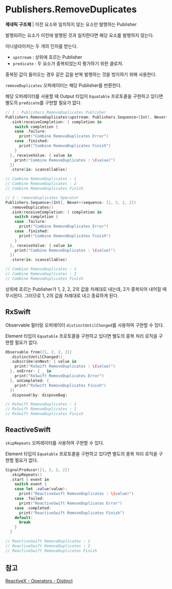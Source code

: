 # Publishers.RemoveDuplicates

**제네릭 구조체** | 이전 요소와 일치하지 않는 요소만 발행하는 Publisher

발행되려는 요소가 이전에 발행된 것과 일치한다면 해당 요소를 발행하지 않는다.

이니셜라이저는 두 개의 인자를 받는다.

- `upstream` : 상위에 흐르는 Publisher
- `predicate` : 두 요소가 중복되었는지 평가하기 위한 클로저. 

중복된 값이 들어오는 경우 같은 값을 반복 발행하는 것을 방지하기 위해 사용한다.

`removeDuplicates` 오퍼레이터는 해당 Publisher를 반환한다. 

해당 오퍼레이터를 사용할 때 Output 타입이 `Equatable` 프로토콜을 구현하고 있다면 별도의 `predicate`를 구현할 필요가 없다.

```swift
// 1 : Publishers.RemoveDuplicates Publisher
Publishers.RemoveDuplicates(upstream: Publishers.Sequence<[Int], Never>(sequence: [1, 2, 2, 2])) { $0 == $1 }
  .sink(receiveCompletion: { completion in
    switch completion {
    case .failure:
      print("Combine RemoveDuplicates Error")
    case .finished:
      print("Combine RemoveDuplicates Finish")
    }
  }, receiveValue: { value in
    print("Combine RemoveDuplicates : \(value)")
  })
  .store(in: &cancellables)

// Combine RemoveDuplicates : 1
// Combine RemoveDuplicates : 2
// Combine RemoveDuplicates Finish

// 2 : removeDuplicates Operator
Publishers.Sequence<[Int], Never>(sequence: [1, 2, 2, 2])
  .removeDuplicates()
  .sink(receiveCompletion: { completion in
    switch completion {
    case .failure:
      print("Combine RemoveDuplicates Error")
    case .finished:
      print("Combine RemoveDuplicates Finish")
    }
  }, receiveValue: { value in
    print("Combine RemoveDuplicates : \(value)")
  })
  .store(in: &cancellables)

// Combine RemoveDuplicates : 1
// Combine RemoveDuplicates : 2
// Combine RemoveDuplicates Finish
```

상위에 흐르는 Publisher가 1, 2, 2, 2의 값을 차례대로 내는데, 2가 중복되어 내어질 때 무시된다. 그러므로 1, 2의 값을 차례대로 내고 종료하게 된다.

## RxSwift

Observable 필터링 오퍼레이터 `distinctUntilChanged`를 사용하여 구현할 수 있다.

Element 타입이 `Equatable` 프로토콜을 구현하고 있다면 별도의 중복 처리 로직을 구현할 필요가 없다.

```swift
Observable.from([1, 2, 2, 2])
  .distinctUntilChanged()
  .subscribe(onNext: { value in
    print("RxSwift RemoveDuplicates : \(value)")
  }, onError: { _ in
    print("RxSwift RemoveDuplicates Error")
  }, onCompleted: {
    print("RxSwift RemoveDuplicates Finish")
  })
  .disposed(by: disposeBag)

// RxSwift RemoveDuplicates : 1
// RxSwift RemoveDuplicates : 2
// RxSwift RemoveDuplicates Finish
```

## ReactiveSwift

`skipRepeats` 오퍼레이터를 사용하여 구현할 수 있다.

Element 타입이 `Equatable` 프로토콜을 구현하고 있다면 별도의 중복 처리 로직을 구현할 필요가 없다.

```swift
SignalProducer([1, 2, 2, 2])
  .skipRepeats()
  .start { event in
    switch event {
    case let .value(value):
      print("ReactiveSwift RemoveDuplicates : \(value)")
    case .failed:
      print("ReactiveSwift RemoveDuplicates Error")
    case .completed:
      print("ReactiveSwift RemoveDuplicates Finish")
    default:
      break
    }
  }

// ReactiveSwift RemoveDuplicates : 1
// ReactiveSwift RemoveDuplicates : 2
// ReactiveSwift RemoveDuplicates Finish
```

## 참고

[ReactiveX - Operators - Distinct](http://reactivex.io/documentation/operators/distinct.html)